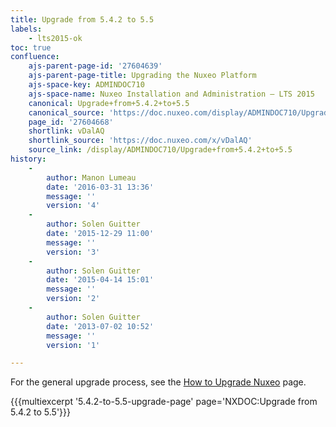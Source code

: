 ```yaml
---
title: Upgrade from 5.4.2 to 5.5
labels:
    - lts2015-ok
toc: true
confluence:
    ajs-parent-page-id: '27604639'
    ajs-parent-page-title: Upgrading the Nuxeo Platform
    ajs-space-key: ADMINDOC710
    ajs-space-name: Nuxeo Installation and Administration — LTS 2015
    canonical: Upgrade+from+5.4.2+to+5.5
    canonical_source: 'https://doc.nuxeo.com/display/ADMINDOC710/Upgrade+from+5.4.2+to+5.5'
    page_id: '27604668'
    shortlink: vDalAQ
    shortlink_source: 'https://doc.nuxeo.com/x/vDalAQ'
    source_link: /display/ADMINDOC710/Upgrade+from+5.4.2+to+5.5
history:
    - 
        author: Manon Lumeau
        date: '2016-03-31 13:36'
        message: ''
        version: '4'
    - 
        author: Solen Guitter
        date: '2015-12-29 11:00'
        message: ''
        version: '3'
    - 
        author: Solen Guitter
        date: '2015-04-14 15:01'
        message: ''
        version: '2'
    - 
        author: Solen Guitter
        date: '2013-07-02 10:52'
        message: ''
        version: '1'

---
```

For the general upgrade process, see the [How to Upgrade Nuxeo](http://doc.nuxeo.com/display/ADMINDOC/Upgrading+the+Nuxeo+Platform) page.

{{{multiexcerpt '5.4.2-to-5.5-upgrade-page' page='NXDOC:Upgrade from 5.4.2 to 5.5'}}}